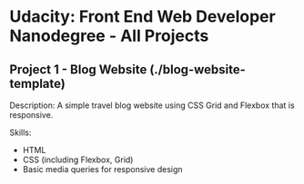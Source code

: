 # Udacity: Front End Web Developer Nanodegree - All Projects
## Project 1 - Blog Website (./blog-website-template)
Description: A simple travel blog website using CSS Grid and Flexbox that is responsive. 

Skills:
* HTML
* CSS (including Flexbox, Grid)
* Basic media queries for responsive design

